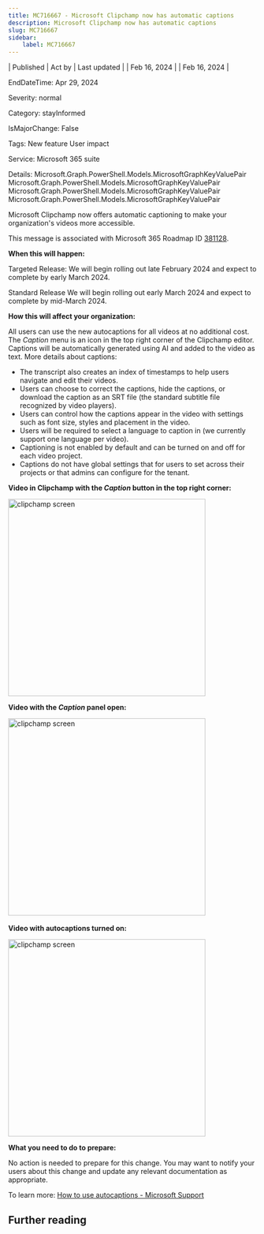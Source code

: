 ```yaml
---
title: MC716667 - Microsoft Clipchamp now has automatic captions
description: Microsoft Clipchamp now has automatic captions
slug: MC716667
sidebar:
    label: MC716667
---
```



| Published | Act by | Last updated |
| Feb 16, 2024 |  | Feb 16, 2024 |

EndDateTime: Apr 29, 2024

Severity: normal

Category: stayInformed

IsMajorChange: False

Tags: New feature User impact

Service: Microsoft 365 suite

Details: Microsoft.Graph.PowerShell.Models.MicrosoftGraphKeyValuePair Microsoft.Graph.PowerShell.Models.MicrosoftGraphKeyValuePair Microsoft.Graph.PowerShell.Models.MicrosoftGraphKeyValuePair Microsoft.Graph.PowerShell.Models.MicrosoftGraphKeyValuePair

<p>Microsoft Clipchamp now offers automatic captioning to make your organization's&nbsp;videos more accessible.&nbsp;</p><p>This message is associated with Microsoft 365 Roadmap ID <a href="https://www.microsoft.com/microsoft-365/roadmap?filters=&amp;searchterms=381128" target="_blank" style="">381128</a>.</p><p><b>When this will happen:</b></p><p>Targeted Release: We will begin rolling out late February 2024 and expect to complete by early March 2024.
</p><p>Standard Release  We will begin rolling out early March 2024 and expect to complete by mid-March 2024.</p><p><b>How this will affect your organization:</b></p><p>All users can use the new autocaptions for all videos at no additional cost. The <i>Caption </i>menu is an icon in the top right corner of the Clipchamp editor. Captions will be automatically generated using AI and added to the video as text. More details about captions:</p><ul><li>The transcript also creates an index of timestamps to help users navigate and edit their videos. </li><li>Users can choose to correct the captions, hide the captions, or download the caption as an SRT file (the standard subtitle file recognized by video players).</li><li><span style="font-size: 14px;">Users can control how the captions appear in the video with settings such as font size, styles and placement in the video.
</span></li><li>Users will be required to select a language to caption in (we currently support one language per video).</li><li>Captioning is not enabled by default and can be turned on and off for each video project. </li><li>Captions do not have global settings that for users to set across their projects or that admins can configure for the tenant.</li></ul><p><b>Video in Clipchamp with the <i>Caption </i>button in the top right corner:</b></p><p><img src="https://img-prod-cms-rt-microsoft-com.akamaized.net/cms/api/am/imageFileData/RW1hr2E?ver=36d8" style="width: 400px;" alt="clipchamp screen"><br></p><p><b>Video with the <i>Caption </i>panel open:&nbsp;</b></p><p><img src="https://img-prod-cms-rt-microsoft-com.akamaized.net/cms/api/am/imageFileData/RW1hyAv?ver=a742" style="width: 400px;" alt="clipchamp screen"><b><br></b></p><p><b>Video with autocaptions turned on:&nbsp;</b></p><p><img src="https://img-prod-cms-rt-microsoft-com.akamaized.net/cms/api/am/imageFileData/RW1hr2D?ver=cecd" style="width: 400px;" alt="clipchamp screen"><br></p><p><b>What you need to do to prepare:</b></p><p>No action is needed to prepare for this change. You may want to notify your users about this change and update any relevant documentation as appropriate.</p><p>To learn more: <a href="https://support.microsoft.com/topic/how-to-use-autocaptions-ccb0520b-38f6-4fa9-aca8-872c2964946a#ID0EDD=Work_version" target="_blank">How to use autocaptions - Microsoft Support</a></p>

## Further reading
